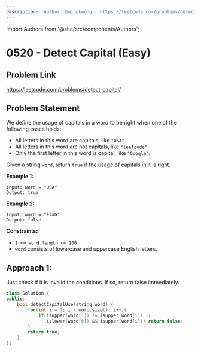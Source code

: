 ```yaml
---
description: 'Author: @wingkwong | https://leetcode.com/problems/detect-capital/'
---
```


import Authors from '@site/src/components/Authors';

# 0520 - Detect Capital (Easy)

## Problem Link

https://leetcode.com/problems/detect-capital/

## Problem Statement

We define the usage of capitals in a word to be right when one of the following cases holds:

* All letters in this word are capitals, like `"USA"`.
* All letters in this word are not capitals, like `"leetcode"`.
* Only the first letter in this word is capital, like `"Google"`.

Given a string `word`, return `true` if the usage of capitals in it is right.

**Example 1:**

```
Input: word = "USA"
Output: true
```

**Example 2:**

```
Input: word = "FlaG"
Output: false
```

**Constraints:**

* `1 <= word.length <= 100`
* `word` consists of lowercase and uppercase English letters.

## Approach 1:

Just check if it is invalid the conditions. If so, return false immediately.

<Authors names="@wingkwong"/>

```cpp
class Solution {
public:
    bool detectCapitalUse(string word) {
        for(int i = 1; i < word.size(); i++){
            if(isupper(word[1]) != isupper(word[i]) || 
               islower(word[0]) && isupper(word[i])) return false;
        }        
        return true;
    }
};
```
